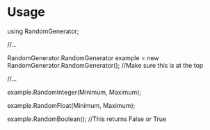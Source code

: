 # Usage
using RandomGenerator;

//...

RandomGenerator.RandomGenerator example = new RandomGenerator.RandomGenerator(); //Make sure this is at the top

//...

example.RandomInteger(Minimum, Maximum);

example.RandomFloat(Minimum, Maximum);

example.RandomBoolean(); //This returns False or True
